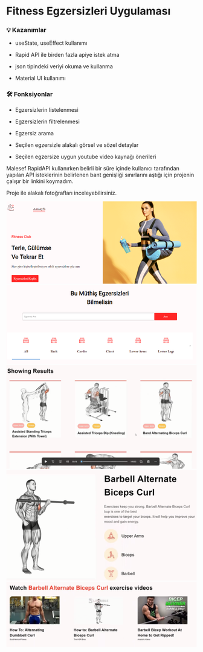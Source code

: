 # Fitness Egzersizleri Uygulaması

### 💡 Kazanımlar

- useState, useEffect kullanımı

- Rapid API ile birden fazla apiye istek atma

- json tipindeki veriyi okuma ve kullanma

- Material UI kullanımı

### 🛠️ Fonksiyonlar

- Egzersizlerin listelenmesi

- Egzersizlerin filtrelenmesi

- Egzersiz arama

- Seçilen egzersizle alakalı görsel ve sözel detaylar

- Seçilen egzersize uygun youtube video kaynağı önerileri

Malesef RapidAPI kullanırken belirli bir süre içinde kullanıcı tarafından yapılan API isteklerinin
belirlenen bant genişliği sınırlarını aştığı için projenin çalışır bir linkini koymadım.

Proje ile alakalı fotoğrafları inceleyebilirsiniz.

![Navbar ve Header](READMEimages/pf1.PNG)
![Arama ve Kategoriler](READMEimages/pf2.PNG)
![Egzersizler](READMEimages/pf3.PNG)
![Egzersiz Detay](READMEimages/pf4.PNG)
![Önerilen Youtube Videoları](READMEimages/pf5.PNG)
